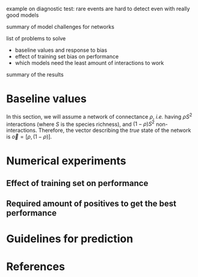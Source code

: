 example on diagnostic test: rare events are hard to detect even with really good models

summary of model challenges for networks

list of problems to solve
- baseline values and response to bias
- effect of training set bias on performance
- which models need the least amount of interactions to work

summary of the results

# Baseline values 

In this section, we will assume a network of connectance $\rho$, *i.e.* having
$\rho S^2$ interactions (where $S$ is the species richness), and $(1-\rho) S^2$
non-interactions. Therefore, the vector describing the *true* state of the
network is $\vec o = [\rho, (1-\rho)]$.

# Numerical experiments

## Effect of training set on performance

## Required amount of positives to get the best performance

# Guidelines for prediction

# References